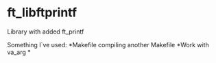 # ft_libftprintf
Library with added ft_printf

Something I`ve used:
*Makefile compiling another Makefile 
*Work with va_arg
*
